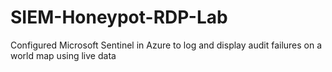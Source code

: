 # SIEM-Honeypot-RDP-Lab
Configured Microsoft Sentinel in Azure to log and display audit failures on a world map using live data
